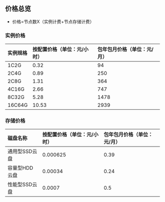 ## 价格总览
* 价格=节点数X（实例计费+节点存储计费）

### 实例价格

|实例规格| 按配置价格（单位：元/小时）| 包年包月价格（单位：元/月）
:--|:---|:---
|1C2G | 0.32 | 94 
|2C4G| 0.89 |250
|2C8G |1.31 |364
|4C16G | 2.66 | 747 
|8C32G| 5.28 |1478
|16C64G |10.53 |2939

### 存储价格

|磁盘名称| 按配置价格（单位：元/小时）| 包年包月价格（单位：元/月）
:--|:---|:---
|通用型SSD云盘 |0.000625 |0.39
|容量型HDD云盘|0.00034 |0.24
|性能型SSD云盘|0.0007 |0.5





